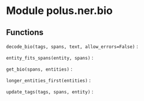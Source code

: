 Module polus.ner.bio
====================

Functions
---------

    
`decode_bio(tags, spans, text, allow_errors=False)`
:   

    
`entity_fits_spans(entity, spans)`
:   

    
`get_bio(spans, entities)`
:   

    
`longer_entities_first(entities)`
:   

    
`update_tags(tags, spans, entity)`
: